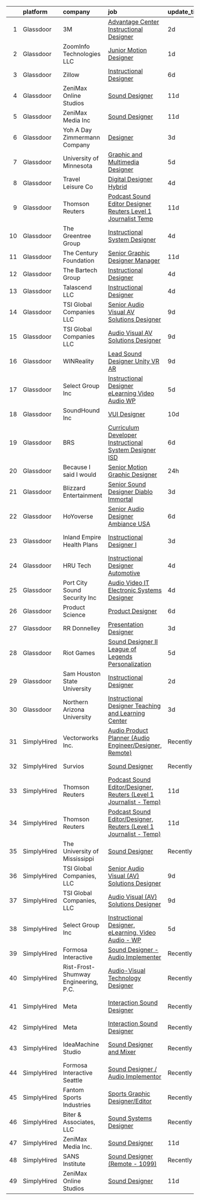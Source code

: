 

|    | platform    | company                              | job                                                                                                                                                                                                                                                                                                                                                                                                                                                                                                                                                                                                                                                                                                                                                                                                                                                                                                                                                                                                                                                                                                                                                                                                                                                                                                                                                                                                                                                                                                                                                                                                                                                                                                                      | update_time   | location                  |
|---:|:------------|:-------------------------------------|:-------------------------------------------------------------------------------------------------------------------------------------------------------------------------------------------------------------------------------------------------------------------------------------------------------------------------------------------------------------------------------------------------------------------------------------------------------------------------------------------------------------------------------------------------------------------------------------------------------------------------------------------------------------------------------------------------------------------------------------------------------------------------------------------------------------------------------------------------------------------------------------------------------------------------------------------------------------------------------------------------------------------------------------------------------------------------------------------------------------------------------------------------------------------------------------------------------------------------------------------------------------------------------------------------------------------------------------------------------------------------------------------------------------------------------------------------------------------------------------------------------------------------------------------------------------------------------------------------------------------------------------------------------------------------------------------------------------------------|:--------------|:--------------------------|
|  1 | Glassdoor   | 3M                                   | [Advantage Center Instructional Designer](https://www.glassdoor.com/partner/jobListing.htm?pos=129&ao=1136043&s=58&guid=000001821015ceb3b39f59db29842b52&src=GD_JOB_AD&t=SR&vt=w&cs=1_cc538b90&cb=1658127241371&jobListingId=1008008235347&jrtk=3-0-1g881bjrqis1t801-1g881bjsbghpq801-52062460f92412fe-)                                                                                                                                                                                                                                                                                                                                                                                                                                                                                                                                                                                                                                                                                                                                                                                                                                                                                                                                                                                                                                                                                                                                                                                                                                                                                                                                                                                                                 | 2d            | Delaware                  |
|  2 | Glassdoor   | ZoomInfo Technologies LLC            | [Junior Motion Designer](https://www.glassdoor.com/partner/jobListing.htm?pos=123&ao=1136043&s=58&guid=000001821015ceb3b39f59db29842b52&src=GD_JOB_AD&t=SR&vt=w&ea=1&cs=1_f60c8850&cb=1658127241371&jobListingId=1008009769761&jrtk=3-0-1g881bjrqis1t801-1g881bjsbghpq801-13eb0b41ca6bd721-)                                                                                                                                                                                                                                                                                                                                                                                                                                                                                                                                                                                                                                                                                                                                                                                                                                                                                                                                                                                                                                                                                                                                                                                                                                                                                                                                                                                                                             | 1d            | Waltham, MA               |
|  3 | Glassdoor   | Zillow                               | [Instructional Designer](https://www.glassdoor.com/partner/jobListing.htm?pos=106&ao=1110586&s=58&guid=000001821015ceb3b39f59db29842b52&src=GD_JOB_AD&t=SR&vt=w&cs=1_f990c7a4&cb=1658127241369&jobListingId=1007997798866&cpc=F41FEAB56D215062&jrtk=3-0-1g881bjrqis1t801-1g881bjsbghpq801-02819dc45a560418--6NYlbfkN0ANMurRYyPEXg08u6OamUd1Mvhk-zhFSGYIZgoJR86UvYL2v6MoUqae-sD5DnU21vp4mwq425I4rhoRs2TY86WP2ZGxwYggeqRifMfac9_iVUjVLTSmzBiRRHPm-QA6FUEy6rVYqW73YgF-0AnZ1u-lc2kZd_IZkx0fqVwRvq2KMPivu2MOtUEWcrnGe0G8mM2gwdHX0_TMaFattuz6z44iTPHihaBQWnSnkMyKHOZth-jGrvzKLpEVNawnI9MHZ3KkKcOv3oFoBslnv_MZFRZkiWA9rN3ekSVA00C3uxmaR288KB1D3OOLrR3L3LJZOizMlNEiMpgKU-GHNSMullJnW7bbMagdjMUQQUNEhgyPPlNxRGQEx8NJq10ZzdRP_5lG1QhvMjQYWqkTR1Yd5QWpxbzpsAiK3WAC1rOcEbQqY0BbOJDkvPFzakN0Jy6m2JSlriHXKvk2_keB0FZGzhEJ3bklZjzPbSE3RUCfAYvIeRf6PfVxLYRAADuKQm_5OsXU9LpJSG3ErPh0cbD1bMyquD1oK8wbyl55MwpipeBSvJItuKfKNgvL5vp78gluh2H34KdJQUSyjcEqm7iOAy_vmNDJTayDh6mc6tNN3N9530WubnJspRaDpYn7W-yI9gbfMNTQR8hB8g26rX8a6zY68JNn4O7Iq0SjZ7O-fjHOIWUjCnmEgp0GTzON-nBkqpIuWaIdVLhlhsvwHumgepGkwMbSkJigkE-6XpmU3i2HyAWok_vOqxDKsL-_JF1th6sVe1_aJxZ9XTcfiNO180khKfIBfuQCL1zGhGdQ4-Y3xhnemo3Qh7WuITIfQ15HAliGwQ2bC07QyqwKgjsWv9Lhu8_tgdSp2_7xvz-j9tr5H9DZfKuiqykc6MFeSiFqpS4Eta8y1ahey5VcHNrSUzRERzkkky4i7ME%3D)                                                                                                                                                                                                                                                                                                                                                                                                                               | 6d            | Irvine, CA                |
|  4 | Glassdoor   | ZeniMax Online Studios               | [Sound Designer](https://www.glassdoor.com/partner/jobListing.htm?pos=111&ao=1136043&s=58&guid=000001821015ceb3b39f59db29842b52&src=GD_JOB_AD&t=SR&vt=w&cs=1_469cc9aa&cb=1658127241370&jobListingId=1007987898183&jrtk=3-0-1g881bjrqis1t801-1g881bjsbghpq801-24df4d8b56ead997-)                                                                                                                                                                                                                                                                                                                                                                                                                                                                                                                                                                                                                                                                                                                                                                                                                                                                                                                                                                                                                                                                                                                                                                                                                                                                                                                                                                                                                                          | 11d           | Hunt Valley, MD           |
|  5 | Glassdoor   | ZeniMax Media Inc                    | [Sound Designer](https://www.glassdoor.com/partner/jobListing.htm?pos=112&ao=1136043&s=58&guid=000001821015ceb3b39f59db29842b52&src=GD_JOB_AD&t=SR&vt=w&cs=1_ed41ca57&cb=1658127241370&jobListingId=1007988325078&jrtk=3-0-1g881bjrqis1t801-1g881bjsbghpq801-55614e727ac16db0-)                                                                                                                                                                                                                                                                                                                                                                                                                                                                                                                                                                                                                                                                                                                                                                                                                                                                                                                                                                                                                                                                                                                                                                                                                                                                                                                                                                                                                                          | 11d           | Hunt Valley, MD           |
|  6 | Glassdoor   | Yoh  A Day   Zimmermann Company      | [Designer](https://www.glassdoor.com/partner/jobListing.htm?pos=107&ao=1110586&s=58&guid=000001821015ceb3b39f59db29842b52&src=GD_JOB_AD&t=SR&vt=w&ea=1&cs=1_9645ca11&cb=1658127241369&jobListingId=1008005699106&cpc=D69957E0862862E0&jrtk=3-0-1g881bjrqis1t801-1g881bjsbghpq801-7c5af6aa59fd3797--6NYlbfkN0Ae6Qmv8rNb3d5rEsMPL_plhvilYeiJERi7JqghURwQ9bq2mHgMGRGP2iYP1nqVQ_DAkwD0Ear1j62lL7IdZfK8QiKdXU_9sVTj0Y0vVsADh-RJr1aIv-6K-k1RJWd3taYLRinjZy9sK121bxyGOZkJ95VTr_ywi62vwsAJwExpA0vN9Jbt5hhCZ5BnOb5xLzhrv5m-qssqtZyKpVw19RBFlYRvVG5teEBNHXrR44MOg7b5nVzl0ywtCWTcDPg1zNwYN6SVemdMsSUoXe8PA1R-SO5yXG3qbHsYJ4T_j-9M1EVEUB32aV3EGCZK_6CoFg9hahRzsv4sSj5yEP7tXga40MNXv2Wn-epyPGR0ONj4C4y9kYNeKsqe58tUxB0Fmw0RnMaFvPGjJXdnFUVZw_HZg4-7BPZWJrgCFJRyCZXEe6mUt6_4rNdkynEg6Fc154GiMgG7nRURW1aQDCadmx0k7l62ddzamD0ujTkiV489xA%3D%3D)                                                                                                                                                                                                                                                                                                                                                                                                                                                                                                                                                                                                                                                                                                                                                                                                                                                                                          | 3d            | New York, NY              |
|  7 | Glassdoor   | University of Minnesota              | [Graphic and Multimedia Designer](https://www.glassdoor.com/partner/jobListing.htm?pos=116&ao=1136043&s=58&guid=000001821015ceb3b39f59db29842b52&src=GD_JOB_AD&t=SR&vt=w&cs=1_0fefde02&cb=1658127241370&jobListingId=1008000373653&jrtk=3-0-1g881bjrqis1t801-1g881bjsbghpq801-f461b1f54acf1cbc-)                                                                                                                                                                                                                                                                                                                                                                                                                                                                                                                                                                                                                                                                                                                                                                                                                                                                                                                                                                                                                                                                                                                                                                                                                                                                                                                                                                                                                         | 5d            | Minneapolis, MN           |
|  8 | Glassdoor   | Travel   Leisure Co                  | [Digital Designer  Hybrid ](https://www.glassdoor.com/partner/jobListing.htm?pos=119&ao=1136043&s=58&guid=000001821015ceb3b39f59db29842b52&src=GD_JOB_AD&t=SR&vt=w&cs=1_3a394f2e&cb=1658127241370&jobListingId=1008003081915&jrtk=3-0-1g881bjrqis1t801-1g881bjsbghpq801-1f3d0c5fd54e457c-)                                                                                                                                                                                                                                                                                                                                                                                                                                                                                                                                                                                                                                                                                                                                                                                                                                                                                                                                                                                                                                                                                                                                                                                                                                                                                                                                                                                                                               | 4d            | Orlando, FL               |
|  9 | Glassdoor   | Thomson Reuters                      | [Podcast Sound Editor Designer  Reuters  Level 1 Journalist   Temp ](https://www.glassdoor.com/partner/jobListing.htm?pos=103&ao=1110586&s=58&guid=000001821015ceb3b39f59db29842b52&src=GD_JOB_AD&t=SR&vt=w&cs=1_b861532b&cb=1658127241368&jobListingId=1007988334365&cpc=44CD5376B8534B8F&jrtk=3-0-1g881bjrqis1t801-1g881bjsbghpq801-e8caf184a0c6f5a3--6NYlbfkN0CjNG0qDFC9vBxfUJnRpXh8fasJ_-3AjV6caG0C4DoAxAHUoOIq08mxEzFn-hfPuaxSY-nJjtYRgLlKnxbcWR5ZWD1tD9w45AfG9mMdTWI3bmPp1p4pEn0y8W-QWYFJbU1lRmJv_dQZf_a5a8pB6zAls2mmCx0Amgsti1S7q-iXpzZOWgTXKvm5glRNRaWxPSBmKubWgMB45bQxzrT-Cw_dvpuOud6XTYadJJEjW5-YPuiYZ1N4ErhFbmuMOSFRcUcZivmoReoZsC2DSTbHnHKTLefg0dgt7Ag1cenT_JLW6-W3_jfr5PnG8-wTMqd3S0K5Uw6g_kBCmWGIr8iykPyWXgdcAavjE_HlpPWgzdjbAGjUnLFc8IUerUK-nqPCian68K1C4vFuOfkxehEtT-B0xOBItgAWISbj9nvVSxSb6PfQY0w1LI1KQfadMOcjNLed_WnRzo_u4SMdVI5_VBmzePE89dQEDuNOd9rGU5otoDIZr4UsAaMrWcfa3d-U-OEeupUFNplq_Imwm34mTxcgFYKksWeVsJpYrzTxl2zWiNnD4hjexLT3wLLWeBqKtlP3Br6-RfwkkM4qgYTbt4tSiEWMFBkyBZML124OwPu7yefx0fSkJasjTPMuDbNO-qbR0ZSDgjPFkJ9ppUI9zqI59tEAAVUsLPeAbE0R7u8UNQjJRU_4gcVQRwo2q_pWEI1quXI-JxAMpbguXVmBf8RYf-Hfv3tl4pbm6mQJNSTOP2LJ7d6TDzrHsc-hspLnZcUenR3nVOSjG-OH5JmFmu2PcuqMEqVKUDaClMoTSOpJf5v3uk1FLIRYiq0sYAIx6ohUZU7GzARfxUbr4ZtycR9f6BXLGnk5KqWqOMe1wh6Q2jP_SjLm9gaW41QWqNot1feSV4pDkLhyldzydnZKebSMoiAQLOlm5HbcMtjAYzgIhoExUEwpiK-gFyg0KUXtqhCYO5iCE2yPA4vWmLq92S3ABQLviBrv2uoGZFPQ2mGgm6pzvdpbYkLFiI2menF7FePZaS7cqFsIoxm0pMx7n0SIGivBQbM7C5f9slgGAVlLy-wJu2480soR4Yl0LaX3jdWadtdtvZ4qWZqanTxY_UDdsGnF13Es8KndI2kc-_mRnCgDRbEPmLp6pF_lrKGHSIqN_M8wENfNWqhyTez1qWTRoImb6oMHEQrsdypILSjkSRvZpVgKeSXPqRU1jJC1wSB1SIa6WSguKaqhZul7-69RjPNQXAf7GXmDV5RlS5vJJ9_nWs1DZ8Zl3LRKz-wQJJKegsn53IwC1M1bQPLFri_l) | 11d           | New York, NY              |
| 10 | Glassdoor   | The Greentree Group                  | [Instructional System Designer](https://www.glassdoor.com/partner/jobListing.htm?pos=126&ao=1136043&s=58&guid=000001821015ceb3b39f59db29842b52&src=GD_JOB_AD&t=SR&vt=w&ea=1&cs=1_1b1d3db6&cb=1658127241371&jobListingId=1008002759098&jrtk=3-0-1g881bjrqis1t801-1g881bjsbghpq801-b4fc183c68a72048-)                                                                                                                                                                                                                                                                                                                                                                                                                                                                                                                                                                                                                                                                                                                                                                                                                                                                                                                                                                                                                                                                                                                                                                                                                                                                                                                                                                                                                      | 4d            | Beavercreek, OH           |
| 11 | Glassdoor   | The Century Foundation               | [Senior Graphic Designer Manager](https://www.glassdoor.com/partner/jobListing.htm?pos=121&ao=1136043&s=58&guid=000001821015ceb3b39f59db29842b52&src=GD_JOB_AD&t=SR&vt=w&ea=1&cs=1_f48e4995&cb=1658127241370&jobListingId=1007986879590&jrtk=3-0-1g881bjrqis1t801-1g881bjsbghpq801-a3286ed62dd61305-)                                                                                                                                                                                                                                                                                                                                                                                                                                                                                                                                                                                                                                                                                                                                                                                                                                                                                                                                                                                                                                                                                                                                                                                                                                                                                                                                                                                                                    | 11d           | New York, NY              |
| 12 | Glassdoor   | The Bartech Group                    | [Instructional Designer](https://www.glassdoor.com/partner/jobListing.htm?pos=104&ao=1110586&s=58&guid=000001821015ceb3b39f59db29842b52&src=GD_JOB_AD&t=SR&vt=w&cs=1_cb51de0b&cb=1658127241368&jobListingId=1008003136883&cpc=89BE5BC48A8BED10&jrtk=3-0-1g881bjrqis1t801-1g881bjsbghpq801-833249aba24003e2--6NYlbfkN0C7-FDDT93s0qSKP7uYkdNgAgpSNvwlK8pJNTkcTbZQJnKDJjfvl1yFU2JPCK1oIIphPQAQiSI1X4JAO7M4jHvrCTUjLEyar66Nm-RGu19Q15WaFqnvmeOp-lfeLmorKodxT1lI547Cf2sIzed4yaKYkMD01EPoaYTcF5Q1U8MztSfgAttYeB1TcgkCc5oVrF6bKiI7oQxnr4GGDU1JVJjxm86AYKGQfgDQUULszmH4D33Ebj290JbnMIlee80Kybbwhr-raRT9icEM4vzs-44jV8cezo6U3CaT5X871z3Lw8B9XYpp9leG1iFyIo6vkq_SbhT0xX9jLFNdJR2uav3eGMTFx8igfQPMEhjVUeKQEVNl5_n2FfxhSsDaSs18ygs_l-kPdAGIFfBJBfeqiNPFWRAoMiN3w_3ioiUWErCWrIjSApwl_2OHu7YRPwVXHLCtNmws6rBu0gnpd-rdM1AdJRE6OwCBM3NAE1PJ6oG1F2LlS-7KrV_H)                                                                                                                                                                                                                                                                                                                                                                                                                                                                                                                                                                                                                                                                                                                                                                                                                                                                             | 4d            | Warren, MI                |
| 13 | Glassdoor   | Talascend LLC                        | [Instructional Designer](https://www.glassdoor.com/partner/jobListing.htm?pos=109&ao=1110586&s=58&guid=000001821015ceb3b39f59db29842b52&src=GD_JOB_AD&t=SR&vt=w&cs=1_7208ba0b&cb=1658127241369&jobListingId=1008003045849&cpc=B101C867B3EF2D75&jrtk=3-0-1g881bjrqis1t801-1g881bjsbghpq801-a0c76bd1ff444262--6NYlbfkN0A-3IYaeEhfDCYezwuNiSoEZhCKQ47a3B5wpd5gd9dwuUKTvnGs7pRSkJDdBjN3J4iYNADsSP-rY_ODqvqGhfpWXxUWpLHsZOtiaa_nhzeJAv6LdLYqAn0DIPRh3mmwmDmIcpePEfkhKRwGERLLGpSF6cE5Q-OhPD9l-QEYBtiqtuX2ZHH35nMP4EvgmR_ibX4ilKHfSJvAdoQsf4Hd0y2OpM0DKcAaIswryrOd8IiYOXS7C_d657If1eOVM-Qg1F2I6X1jl-trOSLLCCTm4DG9jRijLgY5q4F_L6OE5a_N_Iu-KmZ35KnbG6Ds_eNkULMYJfryrx5ILKSOcChIsVF6Ds2jzi0Wss5ZLsUNL-rUgSKDxcqr01m29N_tm0wyn3OFEi2a9eBKiwr837QGLRtp4I5rsCqrHUqVL9VqqqDmCFjghYbPoEqmCKyhzbGidCXhjXGWtDZX1ULwxMfESTKtiDwnIPDt8j1nDjGxrr57TW8Q1D3MNPrhiROKUuM9Rg-da7XVWo-YHlMcaALBmTEhtGNY_oypX7JP229YxbR5Svzi2T-jzH-l7V_d1OEMY2cVSQINUEjDTf8Wu77AfAGlD2ZfaaitZ_6jqj3hhjh-Hw%3D%3D)                                                                                                                                                                                                                                                                                                                                                                                                                                                                                                                                                                                                                                                                                                                                                 | 4d            | Remote                    |
| 14 | Glassdoor   | TSI Global Companies  LLC            | [Senior Audio Visual  AV  Solutions Designer](https://www.glassdoor.com/partner/jobListing.htm?pos=102&ao=1110586&s=58&guid=000001821015ceb3b39f59db29842b52&src=GD_JOB_AD&t=SR&vt=w&ea=1&cs=1_c81a83a6&cb=1658127241369&jobListingId=1007993283297&cpc=DC71352C64006409&jrtk=3-0-1g881bjrqis1t801-1g881bjsbghpq801-c9b92e72d4f88530--6NYlbfkN0AWNeWD9j0Anv7cu0YAx4MRGy5lC57LhfIKHhakuygoFQXVahOJlnVZVayl1MwmxdSREEmt8rhtuZg3dC_Y4t9T7kUzH7NMHoBcGBIErNc8U8p8KtysrEKUQEpoG1wpY2ZFRiSfejZi8BmZMPzqsCbhiAPYggDBAMjXwehQ0Dp5grAW0M6o6fZys44FbwwWEnnYx9O2JtOY7VL8pWgrTo1FcCwClXhLYwxtPtwsP0B1udVvgPiIQvazLcaRbETKoeboc-sxHDX9zQp7f1kv4Om0sN0BhRye_OcxBGfgQIbWdUGItAbOmMd08ihSpGubJQ_6EmC_8DulR469pIzLksaC1Q_8IGD8n93pxi4_F8HFCtWNlil6vZtXFvVyRDeO4m384eiPsMl_-6FivdXJ9HShLVXcdObUGhJsr1Oph18wdfIuBp0ATFGUIzhNJ3vdv8Z2dnEcHe6oZkVDfhKXOCWFmaxophFsMurQ7ABUBvAMQo-k7YdWooxo5kXC8Kh0kJe0iKnxRly7Ys_Nxq-Sqj7XCPfcGICfeL1oBoTaUHc1WQ%3D%3D)                                                                                                                                                                                                                                                                                                                                                                                                                                                                                                                                                                                                                                                                                                                                                                                       | 9d            | Missouri                  |
| 15 | Glassdoor   | TSI Global Companies  LLC            | [Audio Visual  AV  Solutions Designer](https://www.glassdoor.com/partner/jobListing.htm?pos=101&ao=1110586&s=58&guid=000001821015ceb3b39f59db29842b52&src=GD_JOB_AD&t=SR&vt=w&ea=1&cs=1_691ded27&cb=1658127241369&jobListingId=1007993261181&cpc=B88C2F2AB74A8C5E&jrtk=3-0-1g881bjrqis1t801-1g881bjsbghpq801-d5cc32c3be7cb3f1--6NYlbfkN0AWNeWD9j0Anv7cu0YAx4MRGy5lC57LhfIKHhakuygoFQXVahOJlnVZR-oq6_nHXj8eruS9QxxIu-gfpQvA8tZQQlEFih3L5Z2TIopFkaDWIbf1YEL6LD7CNq-2Ttcdtoz0X6j9esD3EeHK8I2J0Rs0K7q5MXFHfumRcQFtcnk5NKNDH4-cBcJmwn0I7pC2G6ue2B-lzjRffNwn4pOjsQSr4MBdHHj4LqCfIrD133Q2Bi8uf3gBb_GTYwPZEFHzK3B656zZQ-OdRJ4efJTX45v8i9RWwQiHGSR1JtllydB10ynIO83JIbRzfS2lBzzQrlXrrfIYe02rr3voyh4Ffj9vehQuzed1KQJTxJJ7f_zTtlnVP09i8OrZBbJX8o9oVAOTj6wvMnddoErb8bFkc6gObaw5tLHyZL1yQ2rdBE6KrKR0D-4AGt4Ecit7GC6cNw205Y0IVL0TpR1u574OGaEkAaKB5nbijGvumkGsdoqgbp1WXRy6lrCUKY56PjjLoqk3RgX9TpCsz7RG6VPQx2yqJdzlGNEVswI%3D)                                                                                                                                                                                                                                                                                                                                                                                                                                                                                                                                                                                                                                                                                                                                                                                                            | 9d            | Missouri                  |
| 16 | Glassdoor   | WINReality                           | [Lead Sound Designer  Unity  VR AR ](https://www.glassdoor.com/partner/jobListing.htm?pos=115&ao=1136043&s=58&guid=000001821015ceb3b39f59db29842b52&src=GD_JOB_AD&t=SR&vt=w&ea=1&cs=1_bbb5f125&cb=1658127241370&jobListingId=1007993534336&jrtk=3-0-1g881bjrqis1t801-1g881bjsbghpq801-5400ce57ad62e762-)                                                                                                                                                                                                                                                                                                                                                                                                                                                                                                                                                                                                                                                                                                                                                                                                                                                                                                                                                                                                                                                                                                                                                                                                                                                                                                                                                                                                                 | 9d            | Austin, TX                |
| 17 | Glassdoor   | Select Group Inc                     | [Instructional Designer  eLearning  Video Audio   WP](https://www.glassdoor.com/partner/jobListing.htm?pos=105&ao=1110586&s=58&guid=000001821015ceb3b39f59db29842b52&src=GD_JOB_AD&t=SR&vt=w&cs=1_e80966de&cb=1658127241369&jobListingId=1007999791631&cpc=90C4CD7F4113B630&jrtk=3-0-1g881bjrqis1t801-1g881bjsbghpq801-bde497bea8ce2594--6NYlbfkN0Bcn-ADAbRvyrq3DH3YqD1gQOSfU_zTPvvfh0XXiz3pBAa41gXbEVBKQgVaXyt5edL3UNG5SvuNApsSpMtpKhZCfPSXTQrdClCPcUdbLA34YzyF4TjYcKosqFvQvrE82wHppVZ4iAE8yMloaPKbhSkiVbbzmdhdgeMW7JVTK6xJx-oQwRgPl7snCaxWLEV5WdWMkTiNcXS3YeGfBz0gePeTS3OzegdxFuN6PS04vLUJEL7LjRpAwdANYzvhzQeLC0y9C-zbKIZk6OmR-YV8bB7knGj4-pKeyFsQz_pt1AAOLooh_GPKJc2PlL9JoeieQ1uoapmKry-nHo9jyzHtF6gHZbESYvuYLfVf_AKW1hkNSraCYTpB3wL9LbxSlw7mI83lRLhrAh-HM4ADaLNbpq9763ivV9PWB0m9kyUcgf9VzQ9nBSd9H3JndeXh8bGX9yw65LTwPFpLW1e2zmLOeoyF4VqN10-yn27jtiUYbbZjwrVU_BGT6a16KoOImQrSV4_id6fnL1xiSw%3D%3D)                                                                                                                                                                                                                                                                                                                                                                                                                                                                                                                                                                                                                                                                                                                                                                                                                    | 5d            | White Plains, NY          |
| 18 | Glassdoor   | SoundHound Inc                       | [VUI Designer](https://www.glassdoor.com/partner/jobListing.htm?pos=124&ao=1136043&s=58&guid=000001821015ceb3b39f59db29842b52&src=GD_JOB_AD&t=SR&vt=w&ea=1&cs=1_e31a602a&cb=1658127241371&jobListingId=1007991174035&jrtk=3-0-1g881bjrqis1t801-1g881bjsbghpq801-a3597de432b60e1b-)                                                                                                                                                                                                                                                                                                                                                                                                                                                                                                                                                                                                                                                                                                                                                                                                                                                                                                                                                                                                                                                                                                                                                                                                                                                                                                                                                                                                                                       | 10d           | Santa Clara, CA           |
| 19 | Glassdoor   | BRS                                  | [Curriculum Developer   Instructional System Designer  ISD ](https://www.glassdoor.com/partner/jobListing.htm?pos=127&ao=1136043&s=58&guid=000001821015ceb3b39f59db29842b52&src=GD_JOB_AD&t=SR&vt=w&cs=1_17ff096b&cb=1658127241371&jobListingId=1007997759445&jrtk=3-0-1g881bjrqis1t801-1g881bjsbghpq801-3528ceab4105b29a-)                                                                                                                                                                                                                                                                                                                                                                                                                                                                                                                                                                                                                                                                                                                                                                                                                                                                                                                                                                                                                                                                                                                                                                                                                                                                                                                                                                                              | 6d            | Wright Patterson AFB, OH  |
| 20 | Glassdoor   | Because I said I would               | [Senior Motion Graphic Designer](https://www.glassdoor.com/partner/jobListing.htm?pos=122&ao=1136043&s=58&guid=000001821015ceb3b39f59db29842b52&src=GD_JOB_AD&t=SR&vt=w&cs=1_4b5a5a3d&cb=1658127241370&jobListingId=1008010193537&jrtk=3-0-1g881bjrqis1t801-1g881bjsbghpq801-0ef158b7305b78f3-)                                                                                                                                                                                                                                                                                                                                                                                                                                                                                                                                                                                                                                                                                                                                                                                                                                                                                                                                                                                                                                                                                                                                                                                                                                                                                                                                                                                                                          | 24h           | Remote                    |
| 21 | Glassdoor   | Blizzard Entertainment               | [Senior Sound Designer   Diablo Immortal](https://www.glassdoor.com/partner/jobListing.htm?pos=110&ao=1136043&s=58&guid=000001821015ceb3b39f59db29842b52&src=GD_JOB_AD&t=SR&vt=w&cs=1_07a66a56&cb=1658127241369&jobListingId=1008006794553&jrtk=3-0-1g881bjrqis1t801-1g881bjsbghpq801-ad8992a94ea009f0-)                                                                                                                                                                                                                                                                                                                                                                                                                                                                                                                                                                                                                                                                                                                                                                                                                                                                                                                                                                                                                                                                                                                                                                                                                                                                                                                                                                                                                 | 3d            | Irvine, CA                |
| 22 | Glassdoor   | HoYoverse                            | [Senior Audio Designer  Ambiance  USA ](https://www.glassdoor.com/partner/jobListing.htm?pos=118&ao=1136043&s=58&guid=000001821015ceb3b39f59db29842b52&src=GD_JOB_AD&t=SR&vt=w&ea=1&cs=1_0b0d23a7&cb=1658127241370&jobListingId=1007999002169&jrtk=3-0-1g881bjrqis1t801-1g881bjsbghpq801-ce43335c7c5957ea-)                                                                                                                                                                                                                                                                                                                                                                                                                                                                                                                                                                                                                                                                                                                                                                                                                                                                                                                                                                                                                                                                                                                                                                                                                                                                                                                                                                                                              | 6d            | Los Angeles, CA           |
| 23 | Glassdoor   | Inland Empire Health Plans           | [Instructional Designer I](https://www.glassdoor.com/partner/jobListing.htm?pos=125&ao=1136043&s=58&guid=000001821015ceb3b39f59db29842b52&src=GD_JOB_AD&t=SR&vt=w&cs=1_e05aaa6e&cb=1658127241371&jobListingId=1008006797948&jrtk=3-0-1g881bjrqis1t801-1g881bjsbghpq801-dfe1a6304e67bf2b-)                                                                                                                                                                                                                                                                                                                                                                                                                                                                                                                                                                                                                                                                                                                                                                                                                                                                                                                                                                                                                                                                                                                                                                                                                                                                                                                                                                                                                                | 3d            | Rancho Cucamonga, CA      |
| 24 | Glassdoor   | HRU Tech                             | [Instructional Designer  Automotive ](https://www.glassdoor.com/partner/jobListing.htm?pos=108&ao=1110586&s=58&guid=000001821015ceb3b39f59db29842b52&src=GD_JOB_AD&t=SR&vt=w&ea=1&cs=1_89f375f6&cb=1658127241370&jobListingId=1008002887818&cpc=B101C867B3EF2D75&jrtk=3-0-1g881bjrqis1t801-1g881bjsbghpq801-68cf3a29e5f35b01--6NYlbfkN0AJtgjjiuVXxFvvj_5n2MdGVIOerKP3hw4eeVvVwUUGPgcEDQA260vjy20zxAOTN_X3KJaFz9lAiqOmvtENAPIaMdo9fmsYaOncnTiHyuhRa5j-28WupPu6INL645PBaeHzU5rb74Svml1kPdV2HdalS90kUFXzZxuA5ezRCX9fkSnRBTZ-f5Y5_XHb8nKm5e71YsQmrcpfXUOMtOLfzAgJlLdPnVTxM9lt3wpg-oQmWAd1FhbH7XjKDSwFRmqnOPa5Aj7Log-wdOTkfNV-VMrarl9xWybnqo9HF4m1jnYhlmrJgs-16zV_wk0FG_ZmG54rfsj2wh2o19Yb-b2LNxkeRCPFcgp42ZPZZetEMu_TZ_LRc2KyT7gzHW95wrahxUgHB4UBrQ9oFW1EDp2LGxktP4cgpV56GAQ3gyDLesSdfc8A0t-XB80vYtAUC9qzDe0B7M6UW5rnB6WyOmbXxZ85ysrpGJR7ym7srQOH96dSuyViNaKNnO1Ae2RhxSwO2ESz5m_q_qDo5HycX0_K36Q6)                                                                                                                                                                                                                                                                                                                                                                                                                                                                                                                                                                                                                                                                                                                                                                                                                           | 4d            | Remote                    |
| 25 | Glassdoor   | Port City Sound   Security  Inc      | [Audio   Video   IT   Electronic Systems Designer](https://www.glassdoor.com/partner/jobListing.htm?pos=130&ao=1136043&s=58&guid=000001821015ceb3b39f59db29842b52&src=GD_JOB_AD&t=SR&vt=w&ea=1&cs=1_03335be9&cb=1658127241371&jobListingId=1008002941743&jrtk=3-0-1g881bjrqis1t801-1g881bjsbghpq801-f8e189242b744e23-)                                                                                                                                                                                                                                                                                                                                                                                                                                                                                                                                                                                                                                                                                                                                                                                                                                                                                                                                                                                                                                                                                                                                                                                                                                                                                                                                                                                                   | 4d            | Wilmington, NC            |
| 26 | Glassdoor   | Product Science                      | [Product Designer](https://www.glassdoor.com/partner/jobListing.htm?pos=117&ao=1136043&s=58&guid=000001821015ceb3b39f59db29842b52&src=GD_JOB_AD&t=SR&vt=w&ea=1&cs=1_c1112396&cb=1658127241370&jobListingId=1007998776313&jrtk=3-0-1g881bjrqis1t801-1g881bjsbghpq801-ad90a04e866b7826-)                                                                                                                                                                                                                                                                                                                                                                                                                                                                                                                                                                                                                                                                                                                                                                                                                                                                                                                                                                                                                                                                                                                                                                                                                                                                                                                                                                                                                                   | 6d            | Los Angeles, CA           |
| 27 | Glassdoor   | RR Donnelley                         | [Presentation Designer](https://www.glassdoor.com/partner/jobListing.htm?pos=113&ao=1136043&s=58&guid=000001821015ceb3b39f59db29842b52&src=GD_JOB_AD&t=SR&vt=w&cs=1_2c5f4bc6&cb=1658127241370&jobListingId=1008006990870&jrtk=3-0-1g881bjrqis1t801-1g881bjsbghpq801-4b2aa500a5479881-)                                                                                                                                                                                                                                                                                                                                                                                                                                                                                                                                                                                                                                                                                                                                                                                                                                                                                                                                                                                                                                                                                                                                                                                                                                                                                                                                                                                                                                   | 3d            | Phoenix, AZ               |
| 28 | Glassdoor   | Riot Games                           | [Sound Designer II   League of Legends  Personalization](https://www.glassdoor.com/partner/jobListing.htm?pos=114&ao=1136043&s=58&guid=000001821015ceb3b39f59db29842b52&src=GD_JOB_AD&t=SR&vt=w&ea=1&cs=1_f8e9429c&cb=1658127241370&jobListingId=1008001205144&jrtk=3-0-1g881bjrqis1t801-1g881bjsbghpq801-a7b39c232b454dc4-)                                                                                                                                                                                                                                                                                                                                                                                                                                                                                                                                                                                                                                                                                                                                                                                                                                                                                                                                                                                                                                                                                                                                                                                                                                                                                                                                                                                             | 5d            | Los Angeles, CA           |
| 29 | Glassdoor   | Sam Houston State University         | [Instructional Designer](https://www.glassdoor.com/partner/jobListing.htm?pos=128&ao=1136043&s=58&guid=000001821015ceb3b39f59db29842b52&src=GD_JOB_AD&t=SR&vt=w&cs=1_cefc22ce&cb=1658127241371&jobListingId=1008008391037&jrtk=3-0-1g881bjrqis1t801-1g881bjsbghpq801-8b0195c06c1f40cc-)                                                                                                                                                                                                                                                                                                                                                                                                                                                                                                                                                                                                                                                                                                                                                                                                                                                                                                                                                                                                                                                                                                                                                                                                                                                                                                                                                                                                                                  | 2d            | Huntsville, TX            |
| 30 | Glassdoor   | Northern Arizona University          | [Instructional Designer  Teaching and Learning Center](https://www.glassdoor.com/partner/jobListing.htm?pos=120&ao=1136043&s=58&guid=000001821015ceb3b39f59db29842b52&src=GD_JOB_AD&t=SR&vt=w&cs=1_1fbefc34&cb=1658127241370&jobListingId=1008005192686&jrtk=3-0-1g881bjrqis1t801-1g881bjsbghpq801-6a97b56359e3d236-)                                                                                                                                                                                                                                                                                                                                                                                                                                                                                                                                                                                                                                                                                                                                                                                                                                                                                                                                                                                                                                                                                                                                                                                                                                                                                                                                                                                                    | 3d            | Flagstaff, AZ             |
| 31 | SimplyHired | Vectorworks Inc.                     | [Audio Product Planner (Audio Engineer/Designer, Remote)](https://www.simplyhired.com/job/E5uA4eEtjE3Tya_IrOpPKicSbSUt30SxoOGrwiAQ-0BqUuKs5xj0gw?q=sound+designer)                                                                                                                                                                                                                                                                                                                                                                                                                                                                                                                                                                                                                                                                                                                                                                                                                                                                                                                                                                                                                                                                                                                                                                                                                                                                                                                                                                                                                                                                                                                                                       | Recently      | United States             |
| 32 | SimplyHired | Survios                              | [Sound Designer](https://www.simplyhired.com/job/GGf4JbShEJmtxragh-HP0RYhs5WpCO9pZtgQyta_p4JFm7cmj-H-Zw?q=sound+designer)                                                                                                                                                                                                                                                                                                                                                                                                                                                                                                                                                                                                                                                                                                                                                                                                                                                                                                                                                                                                                                                                                                                                                                                                                                                                                                                                                                                                                                                                                                                                                                                                | Recently      | Marina del Rey, CA        |
| 33 | SimplyHired | Thomson Reuters                      | [Podcast Sound Editor/Designer, Reuters (Level 1 Journalist - Temp)](https://www.simplyhired.com/job/uG-XthcUGLXnvuEzIlGytwXEKmlli3kPZ-eKAScvB6T34fnayI1PJg?q=sound+designer)                                                                                                                                                                                                                                                                                                                                                                                                                                                                                                                                                                                                                                                                                                                                                                                                                                                                                                                                                                                                                                                                                                                                                                                                                                                                                                                                                                                                                                                                                                                                            | 11d           | New York, NY              |
| 34 | SimplyHired | Thomson Reuters                      | [Podcast Sound Editor/Designer, Reuters (Level 1 Journalist - Temp)](https://www.simplyhired.com/job/uG-XthcUGLXnvuEzIlGytwXEKmlli3kPZ-eKAScvB6T34fnayI1PJg?q=sound+designer)                                                                                                                                                                                                                                                                                                                                                                                                                                                                                                                                                                                                                                                                                                                                                                                                                                                                                                                                                                                                                                                                                                                                                                                                                                                                                                                                                                                                                                                                                                                                            | 11d           | New York, NY              |
| 35 | SimplyHired | The University of Mississippi        | [Sound Designer](https://www.simplyhired.com/job/nXrfRHJaPo8UE45yIfLIpWy4MwPZvO_VWporKaih0GOu7KzHf-HxwQ?q=sound+designer)                                                                                                                                                                                                                                                                                                                                                                                                                                                                                                                                                                                                                                                                                                                                                                                                                                                                                                                                                                                                                                                                                                                                                                                                                                                                                                                                                                                                                                                                                                                                                                                                | Recently      | University, MS            |
| 36 | SimplyHired | TSI Global Companies, LLC            | [Senior Audio Visual (AV) Solutions Designer](https://www.simplyhired.com/job/gC6BuW-HQkJg4Bj-NQWe2TEtTghx8upV1Lb7O71-Bjc9jAWZajwdSw?q=sound+designer)                                                                                                                                                                                                                                                                                                                                                                                                                                                                                                                                                                                                                                                                                                                                                                                                                                                                                                                                                                                                                                                                                                                                                                                                                                                                                                                                                                                                                                                                                                                                                                   | 9d            | Missouri                  |
| 37 | SimplyHired | TSI Global Companies, LLC            | [Audio Visual (AV) Solutions Designer](https://www.simplyhired.com/job/Q2PwGUeatyN7TTeCTc5KE-IzzONgxeRHLFwJPZMZP55Yiozcm9vaOg?q=sound+designer)                                                                                                                                                                                                                                                                                                                                                                                                                                                                                                                                                                                                                                                                                                                                                                                                                                                                                                                                                                                                                                                                                                                                                                                                                                                                                                                                                                                                                                                                                                                                                                          | 9d            | Missouri                  |
| 38 | SimplyHired | Select Group Inc                     | [Instructional Designer, eLearning, Video Audio - WP](https://www.simplyhired.com/job/oAcORAxybVyfyRm0DtyhwBYLjlddZ_1eBTVz6doqh-LLVwdOyV3cCQ?q=sound+designer)                                                                                                                                                                                                                                                                                                                                                                                                                                                                                                                                                                                                                                                                                                                                                                                                                                                                                                                                                                                                                                                                                                                                                                                                                                                                                                                                                                                                                                                                                                                                                           | 5d            | White Plains, NY          |
| 39 | SimplyHired | Formosa Interactive                  | [Sound Designer - Audio Implementer](https://www.simplyhired.com/job/E63_BRjyLumhk01Bv7mOuaoR0vafXGhLD-NTsS2e6CEpoHi4FvqYnw?q=sound+designer)                                                                                                                                                                                                                                                                                                                                                                                                                                                                                                                                                                                                                                                                                                                                                                                                                                                                                                                                                                                                                                                                                                                                                                                                                                                                                                                                                                                                                                                                                                                                                                            | Recently      | Burbank, CA               |
| 40 | SimplyHired | Rist-Frost-Shumway Engineering, P.C. | [Audio-Visual Technology Designer](https://www.simplyhired.com/job/TaQpqeyaDhhSxCQc-yNKriYaNHEEsVYqe9QAMiRkiiNXWWMq6gdbAg?q=sound+designer)                                                                                                                                                                                                                                                                                                                                                                                                                                                                                                                                                                                                                                                                                                                                                                                                                                                                                                                                                                                                                                                                                                                                                                                                                                                                                                                                                                                                                                                                                                                                                                              | Recently      | Portland, ME              |
| 41 | SimplyHired | Meta                                 | [Interaction Sound Designer](https://www.simplyhired.com/job/aCGi4mB5ZX2tE5hCVS34KuRjtfruFbDtnQg2IG4R2NLMKGB44Koy6Q?q=sound+designer)                                                                                                                                                                                                                                                                                                                                                                                                                                                                                                                                                                                                                                                                                                                                                                                                                                                                                                                                                                                                                                                                                                                                                                                                                                                                                                                                                                                                                                                                                                                                                                                    | Recently      | New York, NY +4 locations |
| 42 | SimplyHired | Meta                                 | [Interaction Sound Designer](https://www.simplyhired.com/job/aCGi4mB5ZX2tE5hCVS34KuRjtfruFbDtnQg2IG4R2NLMKGB44Koy6Q?q=sound+designer)                                                                                                                                                                                                                                                                                                                                                                                                                                                                                                                                                                                                                                                                                                                                                                                                                                                                                                                                                                                                                                                                                                                                                                                                                                                                                                                                                                                                                                                                                                                                                                                    | Recently      | New York, NY              |
| 43 | SimplyHired | IdeaMachine Studio                   | [Sound Designer and Mixer](https://www.simplyhired.com/job/3_cnKWbKCzfz8K406esix9aXeGkS2iLw6vp3jwYHfDLUWBO0TV9GDQ?q=sound+designer)                                                                                                                                                                                                                                                                                                                                                                                                                                                                                                                                                                                                                                                                                                                                                                                                                                                                                                                                                                                                                                                                                                                                                                                                                                                                                                                                                                                                                                                                                                                                                                                      | Recently      | San Francisco, CA         |
| 44 | SimplyHired | Formosa Interactive Seattle          | [Sound Designer / Audio Implementor](https://www.simplyhired.com/job/vlF4rzpIgemNyADbSUoWC36FtYYh2ouWspqfTFtuxzveh07-6RCwmg?q=sound+designer)                                                                                                                                                                                                                                                                                                                                                                                                                                                                                                                                                                                                                                                                                                                                                                                                                                                                                                                                                                                                                                                                                                                                                                                                                                                                                                                                                                                                                                                                                                                                                                            | Recently      | Seattle, WA               |
| 45 | SimplyHired | Fantom Sports Industries             | [Sports Graphic Designer/Editor](https://www.simplyhired.com/job/n2iANPBrr36y2G0ZAUbt6wkOUxxkSrHUDsfdVRf64_zEs1RuXSZMdg?q=sound+designer)                                                                                                                                                                                                                                                                                                                                                                                                                                                                                                                                                                                                                                                                                                                                                                                                                                                                                                                                                                                                                                                                                                                                                                                                                                                                                                                                                                                                                                                                                                                                                                                | Recently      | Remote                    |
| 46 | SimplyHired | Biter & Associates, LLC              | [Sound Systems Designer](https://www.simplyhired.com/job/fx1fj9Szcfb_WsBZn4bnZNzcD6oV55aCcDmaf0GYjToiJej4gWcFaw?q=sound+designer)                                                                                                                                                                                                                                                                                                                                                                                                                                                                                                                                                                                                                                                                                                                                                                                                                                                                                                                                                                                                                                                                                                                                                                                                                                                                                                                                                                                                                                                                                                                                                                                        | Recently      | Addison, TX               |
| 47 | SimplyHired | ZeniMax Media Inc.                   | [Sound Designer](https://www.simplyhired.com/job/GqzCmVyjraA7eA_QKeIN6jFMgdfz-iNC9_SDD75S0gcmQzfsZxbF8Q?q=sound+designer)                                                                                                                                                                                                                                                                                                                                                                                                                                                                                                                                                                                                                                                                                                                                                                                                                                                                                                                                                                                                                                                                                                                                                                                                                                                                                                                                                                                                                                                                                                                                                                                                | 11d           | Hunt Valley, MD           |
| 48 | SimplyHired | SANS Institute                       | [Sound Designer (Remote - 1099)](https://www.simplyhired.com/job/l5XtJmV5Za5NPAoCY67pJ8osv7Dd9cygFT5KvUQHRZZ5LCw9cI7qOA?q=sound+designer)                                                                                                                                                                                                                                                                                                                                                                                                                                                                                                                                                                                                                                                                                                                                                                                                                                                                                                                                                                                                                                                                                                                                                                                                                                                                                                                                                                                                                                                                                                                                                                                | Recently      | Bethesda, MD              |
| 49 | SimplyHired | ZeniMax Online Studios               | [Sound Designer](https://www.simplyhired.com/job/f9irH53AftSo5CFAcz4vrVeB0Dow8_vUkdNzrk1ktKdq7GI-stl2BQ?q=sound+designer)                                                                                                                                                                                                                                                                                                                                                                                                                                                                                                                                                                                                                                                                                                                                                                                                                                                                                                                                                                                                                                                                                                                                                                                                                                                                                                                                                                                                                                                                                                                                                                                                | 11d           | Hunt Valley, MD           |